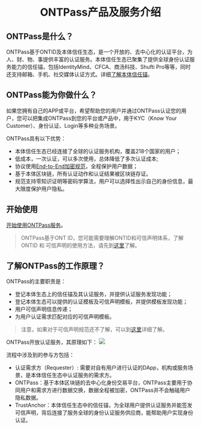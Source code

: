 ﻿<h1 align="center">ONTPass产品及服务介绍 </h1>

## ONTPass是什么？

ONTPass基于ONTID及本体信任生态，是一个开放的、去中心化的认证平台，为人、财、物、事提供丰富的认证服务。本体信任生态已聚集了提供全球身份认证服务能力的信任锚，包括IdentityMind、CFCA、商汤科技、Shufti Pro等等，同时还支持邮箱、手机、社交媒体认证方式。详细[了解本体信任锚](https://info.ont.io/trust-anchor/en)。

## ONTPass能为你做什么？

如果您拥有自己的APP或平台，希望帮助您的用户并通过ONTPass认证您的用户，您可以把集成ONTPass到您的平台或产品中，用于KYC（Know Your Customer）、身份认证、Login等多种业务场景。

ONTPass具有以下优势：

* 本体信任生态已经连接了全球的认证服务机构，覆盖218个国家的用户；
* 低成本，一次认证，可以多次使用，总体降低了多次认证成本;
* 协议使用[End-to-End加密规范](https://github.com/ontio/documentation/pro-website-docs/docs-cn/ontid/end-to-end-encryption.md)，全程保护用户数据；
* 基于本体区块链，所有认证动作和认证结果被区块链存证。
* 规范支持零知识证明等密码学算法，用户可以选择性出示自己的身份信息，最大限度保护用户隐私。

## 开始使用

[开始使用ONTPass服务](http://pro-docs.ont.io/#/docs-cn/ontpass/ontpass-auth)。

> ONTPass基于ONT ID，您可能需要理解ONTID和可信声明体系，了解ONTID 和 可信声明的使用方法，请先到[这里](https://github.com/ontio/ontology-DID/blob/master/docs/cn/get_started_cn.md)了解。


## 了解ONTPass的工作原理？

ONTPass的主要职责是：
* 登记本体生态上的信任锚及其认证服务，并提供认证服务发现功能；
* 登记本体生态可以提供的认证模板及可信声明模板，并提供模板发现功能；
* 用户可信声明信息传递；
* 为用户认证需求匹配对应的可信声明模板。

> 注意，如果对于可信声明规范还不了解，可以到[这里](https://github.com/ontio/ontology-DID/blob/master/docs/cn/claim_spec_cn.md)详细了解。 

ONTPass开放认证服务，其原理如下：
![](http://assets.processon.com/chart_image/5a5fff53e4b0abe85d5e3e5f.png)


流程中涉及到的参与方包括：
* 认证需求方（Requester）: 需要对自有用户进行认证的DApp，机构或服务场景，是本体信任生态中认证服务的需求方。
* ONTPass：基于本体区块链的去中心化身份交易平台，ONTPass主要用于协同用户和需求方进行数据交换，数据全程被加密，ONTPass并不会触碰用户隐私数据。
* TrustAnchor：本体信任生态中的信任锚，为全球用户提供认证服务并能签发可信声明，背后连接了服务全球的身份认证服务供应商，能帮助用户实现身份认证。

